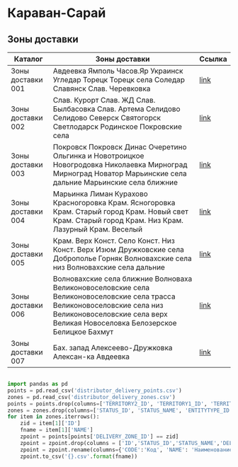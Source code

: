 # Караван-Сарай

## Зоны доставки

| Каталог  | Зоны доставки   |  Ссылка |
| ------------ | ------------ | ------------ |
| Зоны доставки 001 | Авдеевка Ямполь Часов.Яр Украинск Угледар Торецк Торецк села Соледар Славянск Слав. Черевковка  | [link](https://www.google.com/maps/d/viewer?mid=11PwZAdIqZBCF6J3svIo3EyXGpKb4ptV0&ll=48.7763943405649%2C37.865120024530775&z=11 "link")  |
|  Зоны доставки 002 |  Слав. Курорт Слав. ЖД Слав. Былбасовка Слав. Артема Селидово Селидово Северск Святогорск Светлодарск Родинское Покровские села |  [link](https://www.google.com/maps/d/edit?mid=1GCiqyZb-G__tnXK8RfscEjM0ppWYDISh&usp=sharing "link") |
|  Зоны доставки 003   | Покровск Покровск Динас Очеретино Ольгинка и Новотроицкое Новогродовка Николаевка Мирноград Мирноград Новатор Марьинские села дальние Марьинские села ближние  |  [link](https://www.google.com/maps/d/edit?mid=12V-0539VGohyWIgBFqKbHYSAnH6vkQsC&usp=sharing "link") |
| Зоны доставки 004|  Марьинка Лиман Курахово Красногоровка Крам. Ясногоровка Крам. Старый город Крам. Новый свет Крам. Старый город Крам. Низ Крам. Лазурный Крам. Веселый | [link](https://www.google.com/maps/d/edit?mid=1F1RgOep9G0_ZGSc9FHNdpD9M9nvYXFBO&usp=sharing "link")  |
|  Зоны доставки 005 |  Крам. Верх Конст. Село Конст. Низ Конст. Верх Изюм Дружковские села Доброполье Горняк Волновахские села низ Волновахские села дальние |  [link](https://www.google.com/maps/d/edit?mid=1bQtlMnecQgXcV5jvXwL1U7OLpJnozrtP&usp=sharing "link") |
|Зоны доставки 006|  Волновахские села ближние Волноваха Великоновоселовские села Великоновоселовские села трасса Великоновоселовские села низ Великоновоселовские села верх Великая Новоселовка Белозерское Белицкое Бахмут | [link](https://www.google.com/maps/d/edit?mid=1vfPeCx9V5NvSWU_qgQd7s_uSDVtPMWJ8&usp=sharing "link")  |
| Зоны доставки 007  | Бах. запад Алексеево-Дружковка Алексан-ка Авдеевка  | [link](https://www.google.com/maps/d/edit?mid=1DcQIcQZ7RVSjD8Z9poz3GwaEyXCaoUxM&usp=sharing "link")  |

~~~python

import pandas as pd
points = pd.read_csv('distributor_delivery_points.csv')
zones = pd.read_csv('distributor_delivery_zones.csv')
points = points.drop(columns=['TERRITORY2_ID', 'TERRITORY1_ID', 'TERRITORY3_ID', 'COORDINATES_FILLING', 'CREATED_BY', 'CREATED_LOGIN', 'CREATED_DATE', 'BRANCH_ID', 'BRANCH_NAME', 'TRADE_NETWORKS_NAME'])
zones = zones.drop(columns=['STATUS_ID', 'STATUS_NAME', 'ENTITYTYPE_ID', 'MIN_SUM_SHOP', 'MIN_SUM_CAR', 'REMOVAL_RATE', 'ROWID'])
for item in zones.iterrows():
    zid = item[1]['ID']
    fname = item[1]['NAME']
    zpoint = points[points['DELIVERY_ZONE_ID'] == zid]
    zpoint = zpoint.drop(columns = ['ID','STATUS_ID','STATUS_NAME','DELIVERY_ZONE_ID','TERRITORY_LEVEL','TERRITORY_TYPE_ID'])
    zpoint = zpoint.rename(columns={'CODE':'Код', 'NAME': 'Наименование', 'TERRITORY2_NAME': 'Район', 'TERRITORY3_NAME': 'Нас. пункт', 'DELIVERY_ZONE_NAME':'Зона доставки', 'ADDITIONAL_SHOP_ADDRESS':'Адрес','ACTIVE_WC_QTY': 'Кол-во УР','LATITUDE':'Широта','LONGTITUDE':'Долгота','DISTRIBUTOR_MARKET_TYPE_NAME':'Тип','TERRITORY1_NAME':'Область'})
    zpoint.to_csv('{}.csv'.format(fname))
